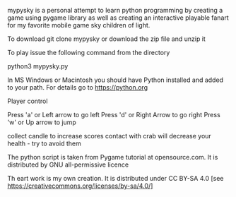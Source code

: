 mypysky is a personal attempt to learn python programming by creating a game using pygame library as well as creating an interactive playable fanart for my favorite mobile game sky children of light.

To download git clone mypysky
or download  the zip file and unzip it 

To play  issue the following command from the directory 

python3 mypysky.py

In MS Windows or Macintosh you should have Python installed and added to your path. 
For details  go to https://python.org 

Player control 

Press 'a' or Left arrow to go left 
Press 'd' or Right Arrow to go right
Press 'w' or Up arrow to jump

collect candle to increase scores 
contact with crab will decrease your health - try to avoid them 


The python script is taken from Pygame tutorial at opensource.com. It is distributed by GNU all-permissive licence

Th eart work is my own creation. It is distributed under CC BY-SA 4.0 [see https://creativecommons.org/licenses/by-sa/4.0/] 
